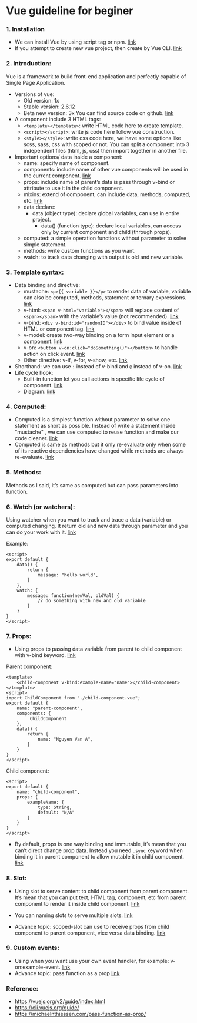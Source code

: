 # Vue guideline for beginer

### 1. Installation
* We can install Vue by using script tag or npm. [link](https://vuejs.org/v2/guide/installation.html#NPM)
* If you attempt to create new vue project, then create by Vue CLI. [link](https://cli.vuejs.org/guide/)

### 2. Introduction:
Vue is a framework to build front-end application and perfectly capable of Single Page Application.
* Versions of vue:
    *	Old version: 1x
    *	Stable version: 2.6.12
    *	Beta new version: 3x
You can find source code on github. [link](https://github.com/vuejs/vue)
* A component include 3 HTML tags: 
    *	`<template></template>`: write HTML code here to create template.
    *	`<script></script>`: write js code here follow vue construction.
    *	`<style></style>`: write css code here, we have some options like scss, sass, css with scoped or not.
You can split a component into 3 independent files (html, js, css) then import together in another file.
* Important options/ data inside a component:
    *	name: specify name of component.
    *	components: include name of other vue components will be used in the current component. [link](https://vuejs.org/v2/guide/components-registration.html#Module-Systems)
    *	props: include name of parent’s data is pass through v-bind or attribute to use it in the child component.
    *	mixins: extend of component, can include data, methods, computed, etc. [link](https://vuejs.org/v2/guide/mixins.html#Basics)
    *	data declare:
		*	data (object type): declare global variables, can use in entire project.
        	*	data() (function type): declare local variables, can access only by current component and child (through props).
    *	computed: a simple operation functions without parameter to solve simple statement.
    *	methods: write custom functions as you want.
    *	watch: to track data changing with output is old and new variable. 

### 3. Template syntax:
* Data binding and directive:
    *	mustache: `<p>{{ variable }}</p>` to render data of variable, variable can also be computed, methods, statement or ternary expressions. [link](https://vuejs.org/v2/guide/syntax.html#Text)
    *	v-html: `<span v-html="variable"></span>` will replace content of `<span></span>` with the variable’s value (not recommended). [link](https://vuejs.org/v2/guide/syntax.html#Raw-HTML)
    *	v-bind: `<div v-bind:id="randomID"></div>` to bind value inside of HTML or component tag. [link](https://vuejs.org/v2/guide/syntax.html#Attributes)
    *	v-model: create two-way binding on a form input element or a component. [link](https://vuejs.org/v2/guide/forms.html#Basic-Usage)
    *	v-on: `<button v-on:click="doSomething()"></button>` to handle action on click event. [link](https://vuejs.org/v2/guide/syntax.html#Arguments)
    *	Other directive: v-if, v-for, v-show, etc. [link](https://vuejs.org/v2/api/#Directives)
* Shorthand: we can use `:` instead of v-bind and `@` instead of v-on. [link](https://vuejs.org/v2/guide/syntax.html#Shorthands)
* Life cycle hook: 
    *	Built-in function let you call actions in specific life cycle of component. [link](https://vuejs.org/v2/api/#Options-Lifecycle-Hooks)
    *	Diagram: [link](https://vuejs.org/v2/guide/instance.html#Lifecycle-Diagram)

### 4. Computed:
* Computed is a simplest function without parameter to solve one statement as short as possible. Instead of write a statement inside "mustache" , we can use computed to reuse function and make our code cleaner. [link](https://vuejs.org/v2/guide/computed.html#Basic-Example)
* Computed is same as methods but it only re-evaluate only when some of its reactive dependencies have changed while methods are always re-evaluate. [link](https://vuejs.org/v2/guide/computed.html#Computed-Caching-vs-Methods)

### 5. Methods:
Methods as I said, it’s same as computed but can pass parameters into function.

### 6. Watch (or watchers):
Using watcher when you want to track and trace a data (variable) or computed changing. It return old and new data through parameter and you can do your work with it. [link](https://vuejs.org/v2/guide/computed.html#Watchers)

Example:
```vue
<script>
export default {
    data() {
        return {
            message: "hello world",
        }
    },
    watch: {
        message: function(newVal, oldVal) {
            // do something with new and old variable
        }
    }
}
</script>
```

### 7. Props:
* Using props to passing data variable from parent to child component with v-bind keyword. [link](https://vuejs.org/v2/guide/components-props.html#Passing-Static-or-Dynamic-Props)

Parent component:
```vue
<template>
	<child-component v-bind:example-name="name"></child-component>
</template>
<script>
import ChildComponent from "./child-component.vue";
export default {
	name: "parent-component",
	components: {
		 ChildComponent
	},
	data() {
		return {
			name: "Nguyen Van A",
		}
	}
}
</script>
```

Child component:
```vue
<script>
export default {
	name: "child-component",
	props: {
		exampleName: {
			type: String,
			default: "N/A"
		}
	}
}
</script>
```

* By default, props is one way binding and immutable, it’s mean that you can’t direct change prop data. Instead you need `.sync` keyword when binding it in parent component to allow mutable it in child component. [link](https://vuejs.org/v2/guide/components-custom-events.html#sync-Modifier)

### 8. Slot:
* Using slot to serve content to child component from parent component. It’s mean that you can put text, HTML tag, component, etc from parent component to render it inside child component. [link](https://vuejs.org/v2/guide/components-slots.html#Slot-Content)

* You can naming slots to serve multiple slots. [link](https://vuejs.org/v2/guide/components-slots.html#Named-Slots)
* Advance topic: scoped-slot can use to receive props from child component to parent component, vice versa data binding. [link](https://vuejs.org/v2/guide/components-slots.html#Scoped-Slots-with-the-slot-scope-Attribute)

### 9. Custom events:
* Using when you want use your own event handler, for example: v-on:example-event. [link](https://vuejs.org/v2/guide/components-custom-events.html#Event-Names)
* Advance topic: pass function as a prop [link](https://michaelnthiessen.com/pass-function-as-prop/)

### Reference:
* https://vuejs.org/v2/guide/index.html
* https://cli.vuejs.org/guide/
* https://michaelnthiessen.com/pass-function-as-prop/
